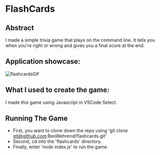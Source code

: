 # FlashCards

## Abstract

I made a simple trivia game that plays on the command line. It tells you when you're right or wrong and gives you a final score at the end.

## Application showcase:

![flashcardsGif](https://github.com/BenWehrend/flashcards/assets/155917289/6c9204de-d8ac-4503-bc5a-eab664cac1a6)

## What I used to create the game:

I made this game using Javascript in VSCode Select. 

## Running The Game

- First, you want to clone down the repo using 'git clone git@github.com:BenWehrend/flashcards.git'
- Second, cd into the 'flashcards' directory.
- Finally, enter 'node index.js' to run the game.